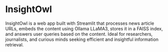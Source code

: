 # InsightOwl
InsightOwl is a web app built with Streamlit that processes news article URLs, embeds the content using Ollama LLaMA3, stores it in a FAISS index, and answers user queries based on the content. Ideal for researchers, journalists, and curious minds seeking efficient and insightful information retrieval.
